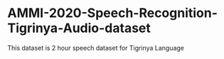 # AMMI-2020-Speech-Recognition-Tigrinya-Audio-dataset
This dataset is 2 hour speech dataset for Tigrinya Language
